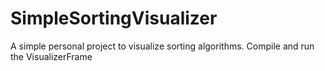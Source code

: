# SimpleSortingVisualizer
A simple personal project to visualize sorting algorithms.
Compile and run the VisualizerFrame
